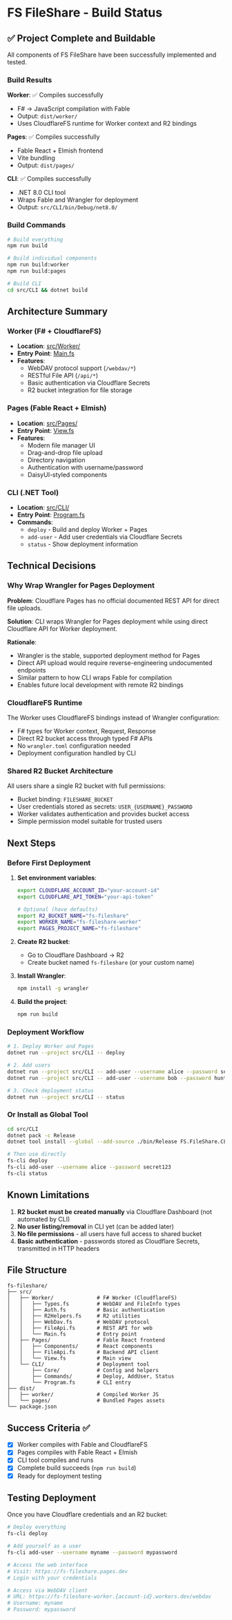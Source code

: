# FS FileShare - Build Status

## ✅ Project Complete and Buildable

All components of FS FileShare have been successfully implemented and tested.

### Build Results

**Worker**: ✅ Compiles successfully
- F# → JavaScript compilation with Fable
- Output: `dist/worker/`
- Uses CloudflareFS runtime for Worker context and R2 bindings

**Pages**: ✅ Compiles successfully
- Fable React + Elmish frontend
- Vite bundling
- Output: `dist/pages/`

**CLI**: ✅ Compiles successfully
- .NET 8.0 CLI tool
- Wraps Fable and Wrangler for deployment
- Output: `src/CLI/bin/Debug/net8.0/`

### Build Commands

```bash
# Build everything
npm run build

# Build individual components
npm run build:worker
npm run build:pages

# Build CLI
cd src/CLI && dotnet build
```

## Architecture Summary

### Worker (F# + CloudflareFS)
- **Location**: [src/Worker/](src/Worker/)
- **Entry Point**: [Main.fs](src/Worker/Main.fs)
- **Features**:
  - WebDAV protocol support (`/webdav/*`)
  - RESTful File API (`/api/*`)
  - Basic authentication via Cloudflare Secrets
  - R2 bucket integration for file storage

### Pages (Fable React + Elmish)
- **Location**: [src/Pages/](src/Pages/)
- **Entry Point**: [View.fs](src/Pages/View.fs)
- **Features**:
  - Modern file manager UI
  - Drag-and-drop file upload
  - Directory navigation
  - Authentication with username/password
  - DaisyUI-styled components

### CLI (.NET Tool)
- **Location**: [src/CLI/](src/CLI/)
- **Entry Point**: [Program.fs](src/CLI/Program.fs)
- **Commands**:
  - `deploy` - Build and deploy Worker + Pages
  - `add-user` - Add user credentials via Cloudflare Secrets
  - `status` - Show deployment information

## Technical Decisions

### Why Wrap Wrangler for Pages Deployment

**Problem**: Cloudflare Pages has no official documented REST API for direct file uploads.

**Solution**: CLI wraps Wrangler for Pages deployment while using direct Cloudflare API for Worker deployment.

**Rationale**:
- Wrangler is the stable, supported deployment method for Pages
- Direct API upload would require reverse-engineering undocumented endpoints
- Similar pattern to how CLI wraps Fable for compilation
- Enables future local development with remote R2 bindings

### CloudflareFS Runtime

The Worker uses CloudflareFS bindings instead of Wrangler configuration:
- F# types for Worker context, Request, Response
- Direct R2 bucket access through typed F# APIs
- No `wrangler.toml` configuration needed
- Deployment configuration handled by CLI

### Shared R2 Bucket Architecture

All users share a single R2 bucket with full permissions:
- Bucket binding: `FILESHARE_BUCKET`
- User credentials stored as secrets: `USER_{USERNAME}_PASSWORD`
- Worker validates authentication and provides bucket access
- Simple permission model suitable for trusted users

## Next Steps

### Before First Deployment

1. **Set environment variables**:
   ```bash
   export CLOUDFLARE_ACCOUNT_ID="your-account-id"
   export CLOUDFLARE_API_TOKEN="your-api-token"

   # Optional (have defaults)
   export R2_BUCKET_NAME="fs-fileshare"
   export WORKER_NAME="fs-fileshare-worker"
   export PAGES_PROJECT_NAME="fs-fileshare"
   ```

2. **Create R2 bucket**:
   - Go to Cloudflare Dashboard → R2
   - Create bucket named `fs-fileshare` (or your custom name)

3. **Install Wrangler**:
   ```bash
   npm install -g wrangler
   ```

4. **Build the project**:
   ```bash
   npm run build
   ```

### Deployment Workflow

```bash
# 1. Deploy Worker and Pages
dotnet run --project src/CLI -- deploy

# 2. Add users
dotnet run --project src/CLI -- add-user --username alice --password secret123
dotnet run --project src/CLI -- add-user --username bob --password hunter2

# 3. Check deployment status
dotnet run --project src/CLI -- status
```

### Or Install as Global Tool

```bash
cd src/CLI
dotnet pack -c Release
dotnet tool install --global --add-source ./bin/Release FS.FileShare.CLI

# Then use directly
fs-cli deploy
fs-cli add-user --username alice --password secret123
fs-cli status
```

## Known Limitations

1. **R2 bucket must be created manually** via Cloudflare Dashboard (not automated by CLI)
2. **No user listing/removal** in CLI yet (can be added later)
3. **No file permissions** - all users have full access to shared bucket
4. **Basic authentication** - passwords stored as Cloudflare Secrets, transmitted in HTTP headers

## File Structure

```
fs-fileshare/
├── src/
│   ├── Worker/              # F# Worker (CloudflareFS)
│   │   ├── Types.fs         # WebDAV and FileInfo types
│   │   ├── Auth.fs          # Basic authentication
│   │   ├── R2Helpers.fs     # R2 utilities
│   │   ├── WebDav.fs        # WebDAV protocol
│   │   ├── FileApi.fs       # REST API for web
│   │   └── Main.fs          # Entry point
│   ├── Pages/               # Fable React frontend
│   │   ├── Components/      # React components
│   │   ├── FileApi.fs       # Backend API client
│   │   └── View.fs          # Main view
│   └── CLI/                 # Deployment tool
│       ├── Core/            # Config and helpers
│       ├── Commands/        # Deploy, AddUser, Status
│       └── Program.fs       # CLI entry
├── dist/
│   ├── worker/              # Compiled Worker JS
│   └── pages/               # Bundled Pages assets
└── package.json
```

## Success Criteria ✅

- [x] Worker compiles with Fable and CloudflareFS
- [x] Pages compiles with Fable React + Elmish
- [x] CLI tool compiles and runs
- [x] Complete build succeeds (`npm run build`)
- [x] Ready for deployment testing

## Testing Deployment

Once you have Cloudflare credentials and an R2 bucket:

```bash
# Deploy everything
fs-cli deploy

# Add yourself as a user
fs-cli add-user --username myname --password mypassword

# Access the web interface
# Visit: https://fs-fileshare.pages.dev
# Login with your credentials

# Access via WebDAV client
# URL: https://fs-fileshare-worker.{account-id}.workers.dev/webdav
# Username: myname
# Password: mypassword
```
